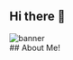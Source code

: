 ## Hi there 👋
<div style="width=100%;">
<img src="https://i.ibb.co/YjM248r/banner.png" alt="banner" border="0">
</div>
## About Me!
<!--
**ayazcoder/ayazcoder** is a ✨ _special_ ✨ repository because its `README.md` (this file) appears on your GitHub profile.

Here are some ideas to get you started:

- 🔭 I’m currently working on ...
- 🌱 I’m currently learning ...
- 👯 I’m looking to collaborate on ...
- 🤔 I’m looking for help with ...
- 💬 Ask me about ...
- 📫 How to reach me: ...
- 😄 Pronouns: ...
- ⚡ Fun fact: ...
-->

Full Stack Developer with practical experience in developing and deploying web applications. I have a proven track record of creating highly scalable applications using full stack technologies, self-taught with a strong passion for coding. I excel in MERN and JavaScript, and I'm dedicated to delivering user-centric, accessible solutions. Quietly confident, naturally curious, and always improving, I'm happiest when I'm creating, learning, exploring, and enhancing my work. Eager to adapt and take on new challenges!

- 💬 Ask me about React, Node.js, JavaScript, Express.js, MongoDB, HTML & CSS, SCSS

### Ask me anything related to:
<div style="display: flex; gap: 5px; flex-wrap: wrap;">
<img src="https://img.icons8.com/color/48/000000/javascript.png" alt="JavaScript" width="40" height="40"/> 
<img src="https://img.icons8.com/color/48/000000/react-native.png" alt="React.js" width="40" height="40"/> 
<img src="https://img.icons8.com/color/48/000000/redux.png" alt="Redux Toolkit" width="40" height="40"/> 
<img src="https://img.icons8.com/color/48/000000/css3.png" alt="CSS" width="40" height="40"/> 
<img src="https://img.icons8.com/color/48/000000/material-ui.png" alt="Material-UI" width="40" height="40"/> 
<img src="https://img.icons8.com/color/48/000000/tailwindcss.png" alt="Tailwind CSS" width="40" height="40"/> 
<img src="https://img.icons8.com/color/48/000000/sass.png" alt="SASS" width="40" height="40"/> 
<img src="https://img.icons8.com/color/48/000000/firebase.png" alt="Firebase Functions" width="40" height="40"/> 
<img src="https://img.icons8.com/color/48/000000/nodejs.png" alt="Node.js" width="40" height="40"/> 
<img src="https://img.icons8.com/color/48/000000/express.png" alt="Express.js" width="40" height="40"/> 
<img src="https://img.icons8.com/color/48/000000/mongodb.png" alt="MongoDB" width="40" height="40"/> 
<img src="https://img.icons8.com/color/48/000000/mysql-logo.png" alt="MySQL" width="40" height="40"/>
</div>
